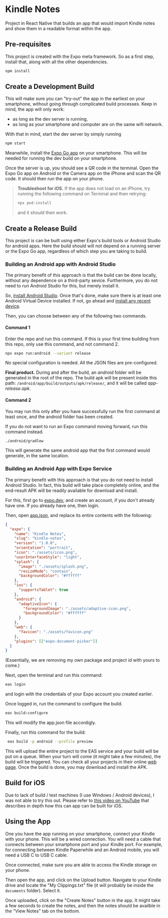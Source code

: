 # Kindle Notes

Project in React Native that builds an app that would import Kindle notes and show them in a readable format within the app.

## Pre-requisites

This project is created with the Expo meta framework. So as a first step, install that, along with all the other dependencies.

```sh
npm install
```

## Create a Development Build

This will make sure you can "try-out" the app in the earliest on your smartphone, without going through complicated build processes. Keep in mind, the app will only work:

- as long as the dev server is running,
- as long as your smartphone and computer are on the same wifi network.

With that in mind, start the dev server by simply running

```sh
npm start
```

Meanwhile, install the [Expo Go app](https://expo.dev/go) on your smartphone. This will be needed for running the dev build on your smartphone.

Once the server is up, you should see a QR code in the terminal. Open the Expo Go app on Android or the Camera app on the iPhone and scan the QR code. It should then run the app on your phone.

> **Troubleshoot for iOS.** If the app does not load on an iPhone, try running the following command on Terminal and then retrying:
>
> ```sh
> npx pod-install
> ```
>
> and it _should_ then work.

## Create a Release Build

This project is can be built using either Expo's build tools or Android Studio for android apps. Here the build should will not depend on a running server or the Expo Go app, regardless of which step you are taking to build.

### Building an Android app with Android Studio

The primary benefit of this approach is that the build can be done locally, without any dependence on a third-party sevice. Furthermore, you do not need to _run_ Android Studio for this, but merely install it.

So, [install Android Studio](https://developer.android.com/studio). Once that's done, make sure there is at least one Android Virtual Device installed. If not, go ahead and [install any recent device](https://developer.android.com/studio/run/emulator#avd).

Then, you can choose between any of the following two commands.

#### Command 1

Enter the repo and run this command. If this is your first time building from this repo, only use this command, and not command 2.

```sh
npx expo run:android --variant release
```

No special configuration is needed. All the JSON files are pre-configured.

**Final product.** During and after the build, an _android_ folder will be generated in the root of the repo. The build apk will be present inside this path: `/android/app/build/outputs/apk/release/`, and it will be called _app-release.apk_.

#### Command 2

You may run this only after you have successfully run the first command at least once, and the android folder has been created.

If you do not want to run an Expo command moving forward, run this command instead.

```sh
./android/gradlew
```

This will generate the same android app that the first command would generate, in the same location.

### Building an Android App with Expo Service

The primary benefit with this approach is that you do not need to install Android Studio. In fact, this build will take place completely online, and the end-result APK will be readily available for download and install.

For this, first go to [expo.dev](https://expo.dev/), and create an account, if you don't already have one. If you already have one, then login.

Then, open [app.json](./app.json), and replace its entire contents with the following:

```json
{
  "expo": {
    "name": "Kindle Notes",
    "slug": "kindle-notes",
    "version": "1.0.0",
    "orientation": "portrait",
    "icon": "./assets/icon.png",
    "userInterfaceStyle": "light",
    "splash": {
      "image": "./assets/splash.png",
      "resizeMode": "contain",
      "backgroundColor": "#ffffff"
    },
    "ios": {
      "supportsTablet": true
    },
    "android": {
      "adaptiveIcon": {
        "foregroundImage": "./assets/adaptive-icon.png",
        "backgroundColor": "#ffffff"
      }
    },
    "web": {
      "favicon": "./assets/favicon.png"
    },
    "plugins": [["expo-document-picker"]]
  }
}
```

(Essentially, we are removing my own package and project id with yours to come.)

Next, open the terminal and run this command:

```sh
eas login
```

and login with the credentials of your Expo account you created earlier.

Once logged in, run the command to configure the build.

```sh
eas build:configure
```

This will modify the app.json file accordigly.

Finally, run this command for the build:

```sh
 eas build -p android --profile preview
```

This will upload the entire project to the EAS service and your build will be put on a queue. When your turn will come (it might take a few minutes), the build will be triggered. You can check all your projects in their online [web page](https://expo.dev/accounts/rafi007akhtar/projects). Once the build is done, you may download and install the APK.

## Build for iOS

Due to lack of build / test machines (I use Windows / Android devices), I was not able to try this out. Please refer to [this video on YouTube](https://youtu.be/cs-zgHjt5RQ?si=IAdCiruDIXE2orVm) that describes in depth how this can app can be built for iOS.

## Using the App

One you have the app running on your smartphone, connect your Kindle with your phone. This will be a wired connection. You will need a cable that connects between your smartphone port and your Kindle port. For example, for connecting between Kindle Paperwhile and an Android mobile, you will need a USB C to USB C cable.

Once connected, make sure you are able to access the Kindle storage on your phone.

Then open the app, and click on the Upload button. Navigate to your Kindle drive and locate the "My Clippings.txt" file (it will probably be inside the `documents` folder). Select it.

Once uploaded, click on the "Create Notes" button in the app. It might take a few seconds to create the notes, and then the notes should be availble in the "View Notes" tab on the bottom.
